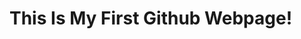 <DOCTYPE html>
<html>
<head>

<title>Matt's First Webpage</title>
<link href="Style.css" type="text/css" rel="stylesheet">
<h1>This Is My First Github Webpage!</h1>


</head>
<body>

</body>
